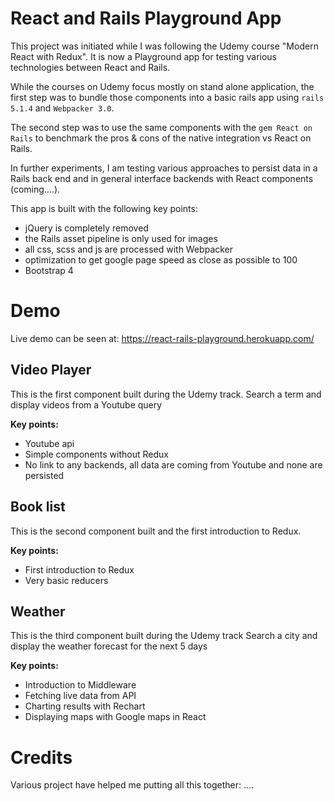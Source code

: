 # **React and Rails Playground App**

This project was initiated while I was following the Udemy course "Modern React with Redux". It is now a Playground app for testing various technologies between React and Rails.

While the courses on Udemy focus mostly on stand alone application, the first step was to bundle those components into a basic rails app using `rails 5.1.4` and `Webpacker 3.0`.

The second step was to use the same components with the `gem React on Rails` to benchmark the pros & cons of the native integration vs React on Rails.

In further experiments, I am testing various approaches to persist data in a Rails back end and in general interface backends with React components (coming....).

This app is built with the following key points:
- jQuery is completely removed
- the Rails asset pipeline is only used for images
- all css, scss and js are processed with Webpacker
- optimization to get google page speed as close as possible to 100
- Bootstrap 4

# Demo
Live demo can be seen at:
https://react-rails-playground.herokuapp.com/

## Video Player

This is the first component built during the Udemy track.
Search a term and display videos from a Youtube query

**Key points:**
- Youtube api
- Simple components without Redux
- No link to any backends, all data are coming from Youtube and none are persisted

## Book list

This is the second component built and the first introduction to Redux.

**Key points:**
- First introduction to Redux
- Very basic reducers

## Weather  

This is the third component built during the Udemy track
Search a city and display the weather forecast for the next 5 days

**Key points:**
- Introduction to Middleware
- Fetching live data from API
- Charting results with Rechart
- Displaying maps with Google maps in React


# Credits

Various project have helped me putting all this together:
....
